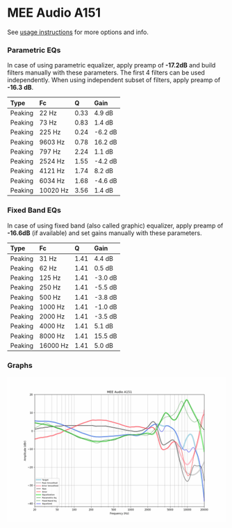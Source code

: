# MEE Audio A151
See [usage instructions](https://github.com/jaakkopasanen/AutoEq#usage) for more options and info.

### Parametric EQs
In case of using parametric equalizer, apply preamp of **-17.2dB** and build filters manually
with these parameters. The first 4 filters can be used independently.
When using independent subset of filters, apply preamp of **-16.3 dB**.

| Type    | Fc       |    Q | Gain    |
|:--------|:---------|:-----|:--------|
| Peaking | 22 Hz    | 0.33 | 4.9 dB  |
| Peaking | 73 Hz    | 0.83 | 1.4 dB  |
| Peaking | 225 Hz   | 0.24 | -6.2 dB |
| Peaking | 9603 Hz  | 0.78 | 16.2 dB |
| Peaking | 797 Hz   | 2.24 | 1.1 dB  |
| Peaking | 2524 Hz  | 1.55 | -4.2 dB |
| Peaking | 4121 Hz  | 1.74 | 8.2 dB  |
| Peaking | 6034 Hz  | 1.68 | -4.6 dB |
| Peaking | 10020 Hz | 3.56 | 1.4 dB  |

### Fixed Band EQs
In case of using fixed band (also called graphic) equalizer, apply preamp of **-16.6dB**
(if available) and set gains manually with these parameters.

| Type    | Fc       |    Q | Gain    |
|:--------|:---------|:-----|:--------|
| Peaking | 31 Hz    | 1.41 | 4.4 dB  |
| Peaking | 62 Hz    | 1.41 | 0.5 dB  |
| Peaking | 125 Hz   | 1.41 | -3.0 dB |
| Peaking | 250 Hz   | 1.41 | -5.5 dB |
| Peaking | 500 Hz   | 1.41 | -3.8 dB |
| Peaking | 1000 Hz  | 1.41 | -1.0 dB |
| Peaking | 2000 Hz  | 1.41 | -3.5 dB |
| Peaking | 4000 Hz  | 1.41 | 5.1 dB  |
| Peaking | 8000 Hz  | 1.41 | 15.5 dB |
| Peaking | 16000 Hz | 1.41 | 5.0 dB  |

### Graphs
![](./MEE%20Audio%20A151.png)
